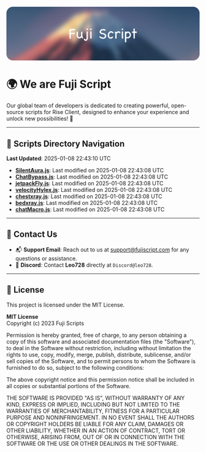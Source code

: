 ![Banner](.github/b.webp)

# 🌍 **We are Fuji Script**

Our global team of developers is dedicated to creating powerful, open-source scripts for Rise Client, designed to enhance your experience and unlock new possibilities! 🌟

---
<!-- SCRIPTS_NAVIGATION_START -->
## 📂 **Scripts Directory Navigation**

**Last Updated**: 2025-01-08 22:43:10 UTC

- **[SilentAura.js](scripts/SilentAura.js)**: Last modified on 2025-01-08 22:43:08 UTC
- **[ChatBypass.js](scripts/ChatBypass.js)**: Last modified on 2025-01-08 22:43:08 UTC
- **[jetpackFly.js](scripts/jetpackFly.js)**: Last modified on 2025-01-08 22:43:08 UTC
- **[velocityHylex.js](scripts/velocityHylex.js)**: Last modified on 2025-01-08 22:43:08 UTC
- **[chestxray.js](scripts/chestxray.js)**: Last modified on 2025-01-08 22:43:08 UTC
- **[bedxray.js](scripts/bedxray.js)**: Last modified on 2025-01-08 22:43:08 UTC
- **[chatMacro.js](scripts/chatMacro.js)**: Last modified on 2025-01-08 22:43:08 UTC

<!-- SCRIPTS_NAVIGATION_END -->

---

## 💬 **Contact Us**  
- 📬 **Support Email**: Reach out to us at [support@fujiscript.com](mailto:support@fujiscript.com) for any questions or assistance.  
- 💬 **Discord**: Contact **Leo728** directly at `Discord@leo728`.

---

## 📜 **License**

This project is licensed under the MIT License.  

**MIT License**  
Copyright (c) 2023 Fuji Scripts  

Permission is hereby granted, free of charge, to any person obtaining a copy of this software and associated documentation files (the "Software"), to deal in the Software without restriction, including without limitation the rights to use, copy, modify, merge, publish, distribute, sublicense, and/or sell copies of the Software, and to permit persons to whom the Software is furnished to do so, subject to the following conditions:  

The above copyright notice and this permission notice shall be included in all copies or substantial portions of the Software.  

THE SOFTWARE IS PROVIDED "AS IS", WITHOUT WARRANTY OF ANY KIND, EXPRESS OR IMPLIED, INCLUDING BUT NOT LIMITED TO THE WARRANTIES OF MERCHANTABILITY, FITNESS FOR A PARTICULAR PURPOSE AND NONINFRINGEMENT. IN NO EVENT SHALL THE AUTHORS OR COPYRIGHT HOLDERS BE LIABLE FOR ANY CLAIM, DAMAGES OR OTHER LIABILITY, WHETHER IN AN ACTION OF CONTRACT, TORT OR OTHERWISE, ARISING FROM, OUT OF OR IN CONNECTION WITH THE SOFTWARE OR THE USE OR OTHER DEALINGS IN THE SOFTWARE.  

